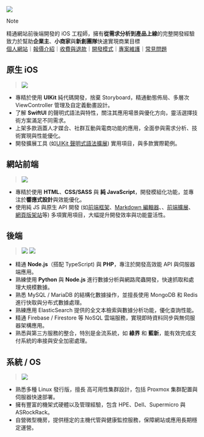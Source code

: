 ![](https://github-readme-stats.vercel.app/api?username=pardnchiu&show_icons=true&theme=default)

> [!NOTE]
> 精通網站前後端開發的 iOS 工程師，擁有**從需求分析到產品上線**的完整開發經驗<br>
> 致力於幫助**企業主**、**小商家**與**新創團隊**快速實現商業目標<br>
> [個人網站](https://pardn.io/)｜[報價介紹](https://pardn.io/?folder=about&target=pricing_details)｜[收費與退款](https://pardn.io/?folder=about&target=pricing_model)｜[開發模式](https://pardn.io/?folder=about&target=development)｜[專案維護](https://pardn.io/?folder=about&target=project_maintenance)｜[常見問題](https://pardn.io/?folder=about&target=faq)

## 原生 iOS
> ![](https://skillicons.dev/icons?i=swift)
- 專精於使用 **UIKit** 純代碼開發，捨棄 Storyboard，精通動態佈局、多層次 ViewController 管理及自定義動畫設計。
- 了解 **SwiftUI** 的聲明式語法與特性，關注其應用場景與優化方向，靈活選擇技術方案滿足不同需求。
- 上架多款涵蓋人才媒合、社群互動與電商功能的應用，全面參與需求分析、技術實現與性能優化。
- 開發擴展工具 (如[UIKit 聲明式語法擴展](https://github.com/pardnchiu/ExSwift)) 實用項目，與多款實際範例。

## 網站前端
> ![](https://skillicons.dev/icons?i=html,css,sass,js)
- 專精於使用 **HTML**、**CSS/SASS** 與 **純 JavaScript**，開發模組化功能，並專注於**響應式設計**與效能優化。
- 使用純 JS 與原生 API 開發 (如[前端框架](https://quickui.pardn.io)、[Markdown 編輯器](https://nanomd.pardn.io)、、[前端擴展](https://renderjs.pardn.io)、[網頁版架站](https://pardn.io/website-builder)等) 多項實用項目，大幅提升開發效率與功能靈活性。

## 後端
> ![](https://skillicons.dev/icons?i=nodejs,php,py,express,ts,mysql) ![](https://skillicons.dev/icons?i=sqlite,mongodb,redis,elasticsearch,firebase,nginx)
- 精通 **Node.js**（搭配 TypeScript) 與 **PHP**，專注於開發高效能 API 與伺服器端應用。
- 熟練使用 **Python** 與 **Node.js** 進行數據分析與網路爬蟲開發，快速抓取和處理大規模數據。
- 熟悉 MySQL / MariaDB 的結構化數據操作，並擅長使用 MongoDB 和 Redis 進行快取與分布式數據處理。
- 熟練應用 ElasticSearch 提供的全文本檢索與數據分析功能，優化查詢性能。
- 精通 Firebase / Firestore 等 NoSQL 雲端服務，實現即時資料同步與無伺服器架構應用。
- 熟悉與第三方服務的整合，特別是金流系統，如 **綠界** 和 **藍新**，能有效完成支付系統的串接與安全加密處理。

## 系統 / OS
> ![](https://skillicons.dev/icons?i=linux,redhat,debian,docker,gcp,cloudflare)
- 熟悉多種 Linux 發行版，擅長 高可用性集群設計，包括 Proxmox 集群配置與伺服器快速部署。
- 擁有豐富的機架式硬體以及管理經驗，包含 HPE、Dell、Supermicro 與 ASRockRack。
- 自營微型機房，提供穩定的主機代管與健康監控服務，保障網站或應用長期穩定運營。

